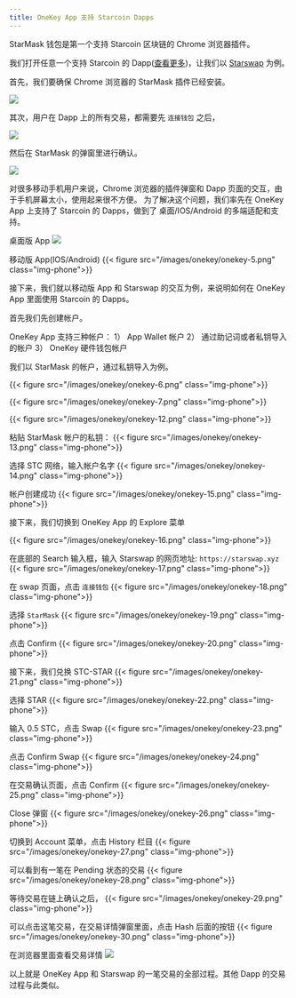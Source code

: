 ```yaml
---
title: OneKey App 支持 Starcoin Dapps
---
```


StarMask 钱包是第一个支持 Starcoin 区块链的 Chrome 浏览器插件。

我们打开任意一个支持 Starcoin 的 Dapp([查看更多](https://starcoin.org/en/ecosystem/))，让我们以 [Starswap](https://starswap.xyz/) 为例。

首先，我们要确保 Chrome 浏览器的 StarMask 插件已经安装。

![](/images/onekey/onekey-1.png)

其次，用户在 Dapp 上的所有交易，都需要先 `连接钱包` 之后，

![](/images/onekey/onekey-2.png)

然后在 StarMask 的弹窗里进行确认。

![](/images/onekey/onekey-3.png)

对很多移动手机用户来说，Chrome 浏览器的插件弹窗和 Dapp 页面的交互，由于手机屏幕太小，使用起来很不方便。
为了解决这个问题，我们率先在 OneKey App 上支持了 Starcoin 的 Dapps，做到了 桌面/IOS/Android 的多端适配和支持。

桌面版 App
![](/images/onekey/onekey-4.png)

移动版 App(IOS/Android)
{{< figure src="/images/onekey/onekey-5.png" class="img-phone">}}

接下来，我们就以移动版 App 和 Starswap 的交互为例，来说明如何在 OneKey App 里面使用 Starcoin 的 Dapps。

首先我们先创建帐户。

OneKey App 支持三种帐户：
1） App Wallet 帐户
2） 通过助记词或者私钥导入的帐户
3） OneKey 硬件钱包帐户

我们以 StarMask 的帐户，通过私钥导入为例。

{{< figure src="/images/onekey/onekey-6.png" class="img-phone">}}

{{< figure src="/images/onekey/onekey-7.png" class="img-phone">}}

{{< figure src="/images/onekey/onekey-12.png" class="img-phone">}}

粘贴 StarMask 帐户的私钥：
{{< figure src="/images/onekey/onekey-13.png" class="img-phone">}}

选择 STC 网络，输入帐户名字
{{< figure src="/images/onekey/onekey-14.png" class="img-phone">}}

帐户创建成功
{{< figure src="/images/onekey/onekey-15.png" class="img-phone">}}

接下来，我们切换到 OneKey App 的 Explore 菜单

{{< figure src="/images/onekey/onekey-16.png" class="img-phone">}}

在底部的 Search 输入框，输入 Starswap 的网页地址: `https://starswap.xyz`
{{< figure src="/images/onekey/onekey-17.png" class="img-phone">}}

在 swap 页面，点击 `连接钱包`
{{< figure src="/images/onekey/onekey-18.png" class="img-phone">}}

选择 `StarMask`
{{< figure src="/images/onekey/onekey-19.png" class="img-phone">}}

点击 Confirm
{{< figure src="/images/onekey/onekey-20.png" class="img-phone">}}

接下来，我们兑换 STC-STAR
{{< figure src="/images/onekey/onekey-21.png" class="img-phone">}}

选择 STAR
{{< figure src="/images/onekey/onekey-22.png" class="img-phone">}}

输入 0.5 STC，点击 Swap
{{< figure src="/images/onekey/onekey-23.png" class="img-phone">}}

点击 Confirm Swap
{{< figure src="/images/onekey/onekey-24.png" class="img-phone">}}

在交易确认页面，点击 Confirm
{{< figure src="/images/onekey/onekey-25.png" class="img-phone">}}

Close 弹窗
{{< figure src="/images/onekey/onekey-26.png" class="img-phone">}}

切换到 Account 菜单，点击 History 栏目
{{< figure src="/images/onekey/onekey-27.png" class="img-phone">}}

可以看到有一笔在 Pending 状态的交易
{{< figure src="/images/onekey/onekey-28.png" class="img-phone">}}

等待交易在链上确认之后，
{{< figure src="/images/onekey/onekey-29.png" class="img-phone">}}

可以点击这笔交易，在交易详情弹窗里面，点击 Hash 后面的按钮
{{< figure src="/images/onekey/onekey-30.png" class="img-phone">}}

在浏览器里面查看交易详情
![](/images/onekey/onekey-31.png)

以上就是 OneKey App 和 Starswap 的一笔交易的全部过程。其他 Dapp 的交易过程与此类似。
